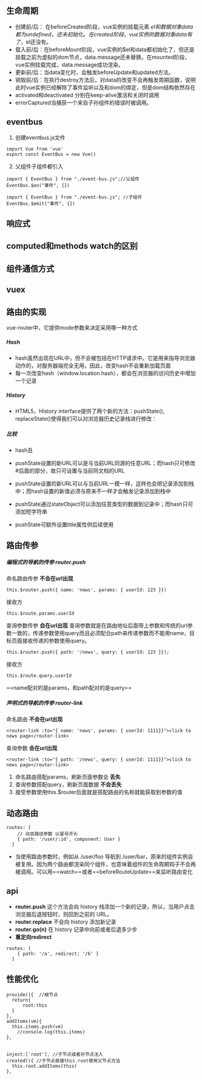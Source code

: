 ## 生命周期
- 创建前/后： 在beforeCreated阶段，vue实例的挂载元素
$el和数据对象data都为undefined，还未初始化。在created阶段，vue实例的数据对象data有了，$el还没有。
- 载入前/后：在beforeMount阶段，vue实例的$el和data都初始化了，但还是挂载之前为虚拟的dom节点，data.message还未替换。在mounted阶段，vue实例挂载完成，data.message成功渲染。
- 更新前/后：当data变化时，会触发beforeUpdate和updated方法。
- 销毁前/后：在执行destroy方法后，对data的改变不会再触发周期函数，说明此时vue实例已经解除了事件监听以及和dom的绑定，但是dom结构依然存在
- activated和deactivated 分别在keep-alive激活和关闭时调用
- errorCaptured当捕获一个来自子孙组件的错误时被调用。
## eventbus
1. 创建eventbus.js文件
```
import Vue from 'vue'
export const EventBus = new Vue()
```
2. 父组件子组件都引入
```
import { EventBus } from "./event-bus.js";//父组件
EventBus.$on("事件", {})

import { EventBus } from "./event-bus.js"; //子组件
EventBus.$emit("事件", {})
```
## 响应式
## computed和methods watch的区别
## 组件通信方式
## vuex
## 路由的实现
vue-router中，它提供mode参数来决定采用哪一种方式
##### Hash
- hash虽然出现在URL中，但不会被包括在HTTP请求中。它是用来指导浏览器动作的，对服务器端完全无用，因此，改变hash不会重新加载页面
- 每一次改变hash（window.location.hash），都会在浏览器的访问历史中增加一个记录
##### History
- HTML5，History interface提供了两个新的方法：pushState(), replaceState()使得我们可以对浏览器历史记录栈进行修改：
##### 比较
- hash丑
- pushState设置的新URL可以是与当前URL同源的任意URL；而hash只可修改#后面的部分，故只可设置与当前同文档的URL

- pushState设置的新URL可以与当前URL一模一样，这样也会把记录添加到栈中；而hash设置的新值必须与原来不一样才会触发记录添加到栈中

- pushState通过stateObject可以添加任意类型的数据到记录中；而hash只可添加短字符串

- pushState可额外设置title属性供后续使用

## 路由传参
##### 编程式的导航的传参 router.push
命名路由传参 __不会在url出现__
```
this.$router.push({ name: 'news', params: { userId: 123 }})
```
接收方
```
this.$route.params.userId
```
查询参数传参 __会在url出现__
查询参数就是在路由地址后面带上参数和传统的url参数一致的，传递参数使用query而且必须配合path来传递参数而不能用name，目标页面接收传递的参数使用query。
```
this.$router.push({ path: '/news', query: { userId: 123 }});
```
接收方
```
this.$route.query.userId
```
==name配对的是params，和path配对的是query==
##### 声明式的导航的传参 router-link
命名路由  __不会在url出现__
```
<router-link :to="{ name: 'news', params: { userId: 1111}}">click to news page</router-link>
```
查询参数 __会在url出现__
```
<router-link :to="{ path: '/news', query: { userId: 1111}}">click to news page</router-link>
```
1. 命名路由搭配params，刷新页面参数会 __丢失__
2. 查询参数搭配query，刷新页面数据 __不会丢失__
3. 接受参数使用this.$router后面就是搭配路由的名称就能获取到参数的值
## 动态路由
```
routes: [
    // 动态路径参数 以冒号开头
    { path: '/user/:id', component: User }
  ]
```
- 当使用路由参数时，例如从 /user/foo 导航到 /user/bar，原来的组件实例会被复用。因为两个路由都渲染同个组件，也意味着组件的生命周期钩子不会再被调用。可以用==watch==或者==beforeRouteUpdate==来监听路由变化
## api
- __router.push__ 这个方法会向 history 栈添加一个新的记录，所以，当用户点击浏览器后退按钮时，则回到之前的 URL。
- __router.replace__ 不会向 history 添加新记录
- __router.go(n)__ 在 history 记录中向前或者后退多少步
- __重定向redirect__
```
routes: [
    { path: '/a', redirect: '/b' }
  ]
```
## 性能优化
```
provide(){  //根节点
  return{
      root:this
  }
},
addItems(vm){
  this.items.push(vm)
    //console.log(this.items)
},


inject:['root'], //子节点或者孙节点注入
created(){ //子节点直接this.root使用父节点方法
  this.root.addItems(this)
},
```